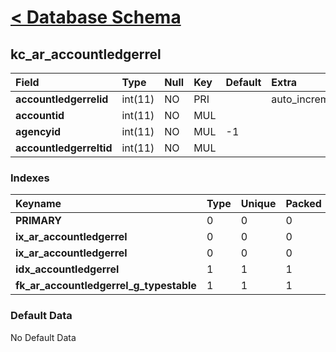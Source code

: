 # [< Database Schema](DatabaseSchema.md) #

## kc\_ar\_accountledgerrel ##
| **Field** | Type | Null | Key | Default | Extra | Comment |
|:----------|:-----|:-----|:----|:--------|:------|:--------|
| **accountledgerrelid** | int(11) | NO | PRI |  | auto\_increment |  |
| **accountid** | int(11) | NO | MUL |  |  |  |
| **agencyid** | int(11) | NO | MUL | -1 |  |  |
| **accountledgerreltid** | int(11) | NO | MUL |  |  |  |


### Indexes ###
| **Keyname** | Type | Unique | Packed | Column | Seq | Cardinality | Collation | Null | Comment |
|:------------|:-----|:-------|:-------|:-------|:----|:------------|:----------|:-----|:--------|
| **PRIMARY** | 0 | 0 | 0 | accountledgerrelid | 1 | 0 | A | 0 | 0 |
| **ix\_ar\_accountledgerrel** | 0 | 0 | 0 | accountid | 1 |  | A | 0 | 0 |
| **ix\_ar\_accountledgerrel** | 0 | 0 | 0 | agencyid | 2 | 0 | A | 0 | 0 |
| **idx\_accountledgerrel** | 1 | 1 | 1 | agencyid | 1 |  | A | 1 | 1 |
| **fk\_ar\_accountledgerrel\_g\_typestable** | 1 | 1 | 1 | accountledgerreltid | 1 |  | A | 1 | 1 |


### Default Data ###
No Default Data